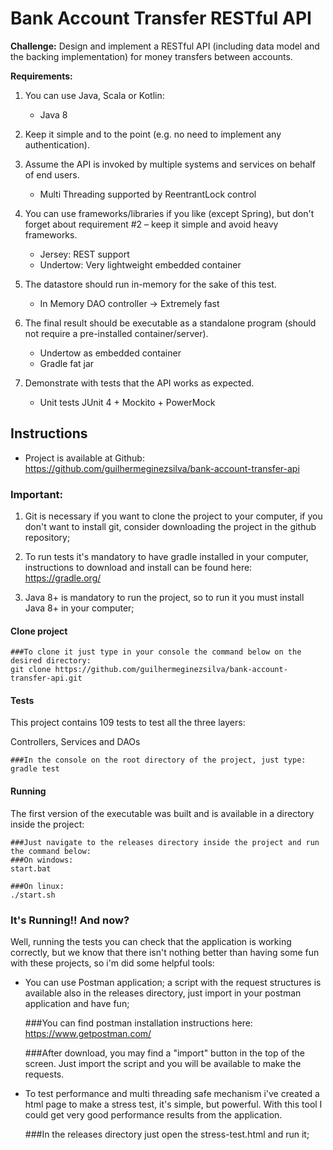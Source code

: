 # Bank Account Transfer RESTful API

**Challenge:** Design and implement a RESTful API (including data model and the backing implementation) for money transfers between accounts.

**Requirements:**
1.  You can use Java, Scala or Kotlin:
    * Java 8

2. Keep it simple and to the point (e.g. no need to implement any authentication).

3. Assume the API is invoked by multiple systems and services on behalf of end users.
    * Multi Threading supported by ReentrantLock control

4.  You can use frameworks/libraries if you like (except Spring), but don't forget about requirement #2 – keep it simple and avoid heavy frameworks.
    * Jersey: REST support
    * Undertow: Very lightweight embedded container

5. The datastore should run in-memory for the sake of this test.
    * In Memory DAO controller -> Extremely fast

6. The final result should be executable as a standalone program (should not require a pre-installed container/server).
    * Undertow as embedded container
    * Gradle fat jar

7. Demonstrate with tests that the API works as expected.
    * Unit tests JUnit 4 + Mockito + PowerMock
    
## Instructions

* Project is available at Github: https://github.com/guilhermeginezsilva/bank-account-transfer-api

### Important:
1. Git is necessary if you want to clone the project to your computer, if you don't want to install git, consider downloading the project in the github repository;

2. To run tests it's mandatory to have gradle installed in your computer, instructions to download and install can be found here:
https://gradle.org/

3. Java 8+ is mandatory to run the project, so to run it you must install Java 8+ in your computer;

#### Clone project

    ###To clone it just type in your console the command below on the desired directory:
    git clone https://github.com/guilhermeginezsilva/bank-account-transfer-api.git

#### Tests
This project contains 109 tests to test all the three layers: 

Controllers, Services and DAOs

    ###In the console on the root directory of the project, just type:
    gradle test
    
#### Running
The first version of the executable was built and is available in a directory inside the project:

    ###Just navigate to the releases directory inside the project and run the command below:
    ###On windows:
    start.bat
    
    ###On linux:
    ./start.sh
    
### It's Running!! And now?
Well, running the tests you can check that the application is working correctly, but we know that there isn't nothing better than having some fun with these projects, so i'm did some helpful tools:

* You can use Postman application; a script with the request structures is available also in the releases directory, just import in your postman application and have fun;


    ###You can find postman installation instructions here:
    https://www.getpostman.com/
    
    ###After download, you may find a "import" button in the top of the screen. Just import the script and you will be available to make the requests.


* To test performance and multi threading safe mechanism i've created a html page to make a stress test, it's simple, but powerful. With this tool I could get very good performance results from the application.


    ###In the releases directory just open the 
    stress-test.html and run it;
